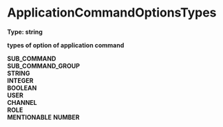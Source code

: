# ApplicationCommandOptionsTypes  

**Type: string**  

**types of option of application command**  

**SUB_COMMAND**  
**SUB_COMMAND_GROUP**  
**STRING**  
**INTEGER**  
**BOOLEAN**  
**USER**  
**CHANNEL**  
**ROLE**  
**MENTIONABLE**
**NUMBER**